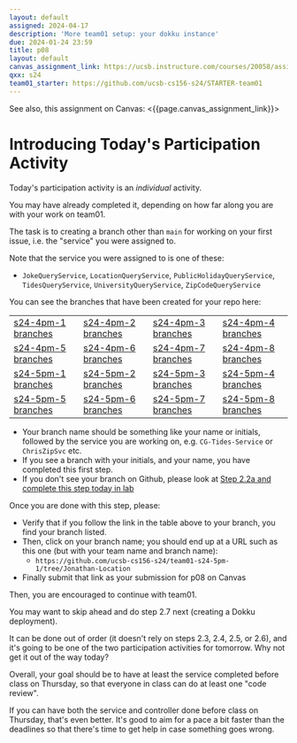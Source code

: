 ```yaml
---
layout: default
assigned: 2024-04-17
description: 'More team01 setup: your dokku instance'
due: 2024-01-24 23:59
title: p08
layout: default
canvas_assignment_link: https://ucsb.instructure.com/courses/20058/assignments/236312
qxx: s24
team01_starter: https://github.com/ucsb-cs156-s24/STARTER-team01
---
```


See also, this assignment on Canvas: <{{page.canvas_assignment_link}}>

# Introducing Today's Participation Activity

Today's participation activity is an *individual* activity.

You may have already completed it, depending on how far along you are with your work on team01.

The task is to creating a branch other than `main` for working on your first issue, i.e. the "service" you were assigned to.

Note that the service you were assigned to is one of these:
- `JokeQueryService`, `LocationQueryService`, `PublicHolidayQueryService`, `TidesQueryService`, `UniversityQueryService`, `ZipCodeQueryService`


You can see the branches that have been created for your repo here:

| | | | |
|-|-|-|-|
| [s24-4pm-1 branches](https://github.com/ucsb-cs156-s24/team01-s24-4pm-1/branches) | [s24-4pm-2 branches](https://github.com/ucsb-cs156-s24/team01-s24-4pm-2/branches) | [s24-4pm-3 branches](https://github.com/ucsb-cs156-s24/team01-s24-4pm-3/branches) | [s24-4pm-4 branches](https://github.com/ucsb-cs156-s24/team01-s24-4pm-4/branches) |
| [s24-4pm-5 branches](https://github.com/ucsb-cs156-s24/team01-s24-4pm-5/branches) | [s24-4pm-6 branches](https://github.com/ucsb-cs156-s24/team01-s24-4pm-6/branches) | [s24-4pm-7 branches](https://github.com/ucsb-cs156-s24/team01-s24-4pm-7/branches) | [s24-4pm-8 branches](https://github.com/ucsb-cs156-s24/team01-s24-4pm-8/branches) |
| [s24-5pm-1 branches](https://github.com/ucsb-cs156-s24/team01-s24-5pm-1/branches) | [s24-5pm-2 branches](https://github.com/ucsb-cs156-s24/team01-s24-5pm-2/branches) | [s24-5pm-3 branches](https://github.com/ucsb-cs156-s24/team01-s24-5pm-3/branches) | [s24-5pm-4 branches](https://github.com/ucsb-cs156-s24/team01-s24-5pm-4/branches) |
| [s24-5pm-5 branches](https://github.com/ucsb-cs156-s24/team01-s24-5pm-5/branches) | [s24-5pm-6 branches](https://github.com/ucsb-cs156-s24/team01-s24-5pm-6/branches) | [s24-5pm-7 branches](https://github.com/ucsb-cs156-s24/team01-s24-5pm-7/branches) | [s24-5pm-8 branches](https://github.com/ucsb-cs156-s24/team01-s24-5pm-8/branches) |

- Your branch name should be something like your name or initials, followed by the service you are working on, e.g. `CG-Tides-Service` or `ChrisZipSvc` etc.
- If you see a branch with your initials, and your name, you have completed this first step.
- If you don't see your branch on Github, please look at [Step 2.2a and complete this step today in lab](https://ucsb-cs156.github.io/s24/lab/team01.html#step-22a-make-a-first-commit)


Once you are done with this step, please:
* Verify that if you follow the link in the table above to your branch, you find your branch listed.
* Then, click on your branch name; you should end up at a URL such as this one (but with your team name and branch name):
  - `https://github.com/ucsb-cs156-s24/team01-s24-5pm-1/tree/Jonathan-Location`
* Finally submit that link as your submission for p08 on Canvas

Then, you are encouraged to continue with team01.

You may want to skip ahead and do step 2.7 next (creating a Dokku deployment).

It can be done out of order (it doesn't rely on steps 2.3, 2.4, 2.5, or 2.6), and it's going to be one of the two participation activities for tomorrow.  Why not get it out of the way today?

Overall, your goal should be to have at least the service completed before class on Thursday, so that everyone in class can do at least one "code review".

If you can have both
the service and controller done before class on Thursday, that's even better.   It's good to aim for a pace a bit faster than the deadlines so that there's time to get help in case something goes wrong.

